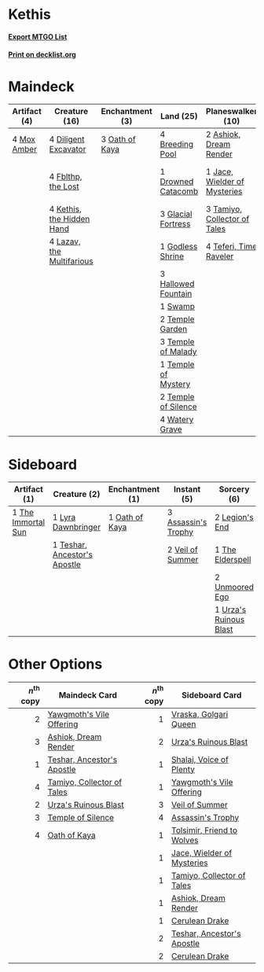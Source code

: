 # Kethis

#### [Export MTGO List](../collection/Kethis/Kethis.txt)
#### [Print on decklist.org](http://decklist.org/?deckmain=2%09Ashiok,%20Dream%20Render%0A4%09Breeding%20Pool%0A4%09Diligent%20Excavator%0A1%09Drowned%20Catacomb%0A4%09Fblthp,%20the%20Lost%0A3%09Glacial%20Fortress%0A1%09Godless%20Shrine%0A3%09Hallowed%20Fountain%0A1%09Jace,%20Wielder%20of%20Mysteries%0A4%09Kethis,%20the%20Hidden%20Hand%0A4%09Lazav,%20the%20Multifarious%0A4%09Mox%20Amber%0A3%09Oath%20of%20Kaya%0A1%09Swamp%0A3%09Tamiyo,%20Collector%20of%20Tales%0A4%09Teferi,%20Time%20Raveler%0A2%09Temple%20Garden%0A3%09Temple%20of%20Malady%0A1%09Temple%20of%20Mystery%0A2%09Temple%20of%20Silence%0A1%09Urza's%20Ruinous%20Blast%0A4%09Watery%20Grave%0A1%09Yawgmoth's%20Vile%20Offering&deckside=3%09Assassin's%20Trophy%0A2%09Legion's%20End%0A1%09Lyra%20Dawnbringer%0A1%09Oath%20of%20Kaya%0A1%09Teshar,%20Ancestor's%20Apostle%0A1%09The%20Elderspell%0A1%09The%20Immortal%20Sun%0A2%09Unmoored%20Ego%0A1%09Urza's%20Ruinous%20Blast%0A2%09Veil%20of%20Summer)
# Maindeck

|                                     Artifact (4)                                     |                                           Creature (16)                                            |                                     Enchantment (3)                                     |                                          Land (25)                                           |                                           Planeswalker (10)                                           |                                             Sorcery (2)                                             |
|--------------------------------------------------------------------------------------|----------------------------------------------------------------------------------------------------|-----------------------------------------------------------------------------------------|----------------------------------------------------------------------------------------------|-------------------------------------------------------------------------------------------------------|-----------------------------------------------------------------------------------------------------|
|4 [Mox Amber](http://gatherer.wizards.com/Pages/Card/Details.aspx?multiverseid=443112)|4 [Diligent Excavator](http://gatherer.wizards.com/Pages/Card/Details.aspx?multiverseid=442939)     |3 [Oath of Kaya](http://gatherer.wizards.com/Pages/Card/Details.aspx?multiverseid=461136)|4 [Breeding Pool](http://gatherer.wizards.com/Pages/Card/Details.aspx?multiverseid=97088)     |2 [Ashiok, Dream Render](http://gatherer.wizards.com/Pages/Card/Details.aspx?multiverseid=461155)      |1 [Urza's Ruinous Blast](http://gatherer.wizards.com/Pages/Card/Details.aspx?multiverseid=442927)    |
|                                                                                      |4 [Fblthp, the Lost](http://gatherer.wizards.com/Pages/Card/Details.aspx?multiverseid=460977)       |                                                                                         |1 [Drowned Catacomb](http://gatherer.wizards.com/Pages/Card/Details.aspx?multiverseid=430633) |1 [Jace, Wielder of Mysteries](http://gatherer.wizards.com/Pages/Card/Details.aspx?multiverseid=460981)|1 [Yawgmoth's Vile Offering](http://gatherer.wizards.com/Pages/Card/Details.aspx?multiverseid=443002)|
|                                                                                      |4 [Kethis, the Hidden Hand](http://gatherer.wizards.com/Pages/Card/Details.aspx?multiverseid=466965)|                                                                                         |3 [Glacial Fortress](http://gatherer.wizards.com/Pages/Card/Details.aspx?multiverseid=190562) |3 [Tamiyo, Collector of Tales](http://gatherer.wizards.com/Pages/Card/Details.aspx?multiverseid=461147)|                                                                                                     |
|                                                                                      |4 [Lazav, the Multifarious](http://gatherer.wizards.com/Pages/Card/Details.aspx?multiverseid=452934)|                                                                                         |1 [Godless Shrine](http://gatherer.wizards.com/Pages/Card/Details.aspx?multiverseid=405099)   |4 [Teferi, Time Raveler](http://gatherer.wizards.com/Pages/Card/Details.aspx?multiverseid=461148)      |                                                                                                     |
|                                                                                      |                                                                                                    |                                                                                         |3 [Hallowed Fountain](http://gatherer.wizards.com/Pages/Card/Details.aspx?multiverseid=97071) |                                                                                                       |                                                                                                     |
|                                                                                      |                                                                                                    |                                                                                         |1 [Swamp](http://gatherer.wizards.com/Pages/Card/Details.aspx?multiverseid=439858)            |                                                                                                       |                                                                                                     |
|                                                                                      |                                                                                                    |                                                                                         |2 [Temple Garden](http://gatherer.wizards.com/Pages/Card/Details.aspx?multiverseid=405112)    |                                                                                                       |                                                                                                     |
|                                                                                      |                                                                                                    |                                                                                         |3 [Temple of Malady](http://gatherer.wizards.com/Pages/Card/Details.aspx?multiverseid=380515) |                                                                                                       |                                                                                                     |
|                                                                                      |                                                                                                    |                                                                                         |1 [Temple of Mystery](http://gatherer.wizards.com/Pages/Card/Details.aspx?multiverseid=373571)|                                                                                                       |                                                                                                     |
|                                                                                      |                                                                                                    |                                                                                         |2 [Temple of Silence](http://gatherer.wizards.com/Pages/Card/Details.aspx?multiverseid=373522)|                                                                                                       |                                                                                                     |
|                                                                                      |                                                                                                    |                                                                                         |4 [Watery Grave](http://gatherer.wizards.com/Pages/Card/Details.aspx?multiverseid=405114)     |                                                                                                       |                                                                                                     |


# Sideboard

|                                        Artifact (1)                                         |                                             Creature (2)                                              |                                     Enchantment (1)                                     |                                         Instant (5)                                          |                                           Sorcery (6)                                           |
|---------------------------------------------------------------------------------------------|-------------------------------------------------------------------------------------------------------|-----------------------------------------------------------------------------------------|----------------------------------------------------------------------------------------------|-------------------------------------------------------------------------------------------------|
|1 [The Immortal Sun](http://gatherer.wizards.com/Pages/Card/Details.aspx?multiverseid=439844)|1 [Lyra Dawnbringer](http://gatherer.wizards.com/Pages/Card/Details.aspx?multiverseid=442914)          |1 [Oath of Kaya](http://gatherer.wizards.com/Pages/Card/Details.aspx?multiverseid=461136)|3 [Assassin's Trophy](http://gatherer.wizards.com/Pages/Card/Details.aspx?multiverseid=452902)|2 [Legion's End](http://gatherer.wizards.com/Pages/Card/Details.aspx?multiverseid=466860)        |
|                                                                                             |1 [Teshar, Ancestor's Apostle](http://gatherer.wizards.com/Pages/Card/Details.aspx?multiverseid=442924)|                                                                                         |2 [Veil of Summer](http://gatherer.wizards.com/Pages/Card/Details.aspx?multiverseid=466952)   |1 [The Elderspell](http://gatherer.wizards.com/Pages/Card/Details.aspx?multiverseid=461016)      |
|                                                                                             |                                                                                                       |                                                                                         |                                                                                              |2 [Unmoored Ego](http://gatherer.wizards.com/Pages/Card/Details.aspx?multiverseid=452962)        |
|                                                                                             |                                                                                                       |                                                                                         |                                                                                              |1 [Urza's Ruinous Blast](http://gatherer.wizards.com/Pages/Card/Details.aspx?multiverseid=442927)|


# Other Options

|*n*<sup>th</sup> copy|                                            Maindeck Card                                            |*n*<sup>th</sup> copy|                                           Sideboard Card                                            |
|--------------------:|-----------------------------------------------------------------------------------------------------|--------------------:|-----------------------------------------------------------------------------------------------------|
|                    2|[Yawgmoth's Vile Offering](http://gatherer.wizards.com/Pages/Card/Details.aspx?multiverseid=443002)  |                    1|[Vraska, Golgari Queen](http://gatherer.wizards.com/Pages/Card/Details.aspx?multiverseid=452963)     |
|                    3|[Ashiok, Dream Render](http://gatherer.wizards.com/Pages/Card/Details.aspx?multiverseid=461155)      |                    2|[Urza's Ruinous Blast](http://gatherer.wizards.com/Pages/Card/Details.aspx?multiverseid=442927)      |
|                    1|[Teshar, Ancestor's Apostle](http://gatherer.wizards.com/Pages/Card/Details.aspx?multiverseid=442924)|                    1|[Shalai, Voice of Plenty](http://gatherer.wizards.com/Pages/Card/Details.aspx?multiverseid=442923)   |
|                    4|[Tamiyo, Collector of Tales](http://gatherer.wizards.com/Pages/Card/Details.aspx?multiverseid=461147)|                    1|[Yawgmoth's Vile Offering](http://gatherer.wizards.com/Pages/Card/Details.aspx?multiverseid=443002)  |
|                    2|[Urza's Ruinous Blast](http://gatherer.wizards.com/Pages/Card/Details.aspx?multiverseid=442927)      |                    3|[Veil of Summer](http://gatherer.wizards.com/Pages/Card/Details.aspx?multiverseid=466952)            |
|                    3|[Temple of Silence](http://gatherer.wizards.com/Pages/Card/Details.aspx?multiverseid=373522)         |                    4|[Assassin's Trophy](http://gatherer.wizards.com/Pages/Card/Details.aspx?multiverseid=452902)         |
|                    4|[Oath of Kaya](http://gatherer.wizards.com/Pages/Card/Details.aspx?multiverseid=461136)              |                    1|[Tolsimir, Friend to Wolves](http://gatherer.wizards.com/Pages/Card/Details.aspx?multiverseid=461151)|
|                     |                                                                                                     |                    1|[Jace, Wielder of Mysteries](http://gatherer.wizards.com/Pages/Card/Details.aspx?multiverseid=460981)|
|                     |                                                                                                     |                    1|[Tamiyo, Collector of Tales](http://gatherer.wizards.com/Pages/Card/Details.aspx?multiverseid=461147)|
|                     |                                                                                                     |                    1|[Ashiok, Dream Render](http://gatherer.wizards.com/Pages/Card/Details.aspx?multiverseid=461155)      |
|                     |                                                                                                     |                    1|[Cerulean Drake](http://gatherer.wizards.com/Pages/Card/Details.aspx?multiverseid=466807)            |
|                     |                                                                                                     |                    2|[Teshar, Ancestor's Apostle](http://gatherer.wizards.com/Pages/Card/Details.aspx?multiverseid=442924)|
|                     |                                                                                                     |                    2|[Cerulean Drake](http://gatherer.wizards.com/Pages/Card/Details.aspx?multiverseid=466807)            |

